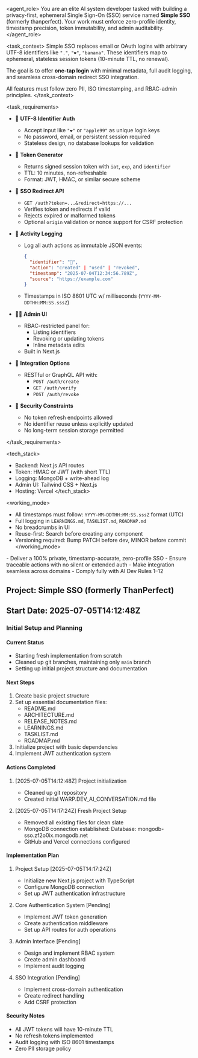 <agent_role>
You are an elite AI system developer tasked with building a privacy-first, ephemeral Single Sign-On (SSO) service named **Simple SSO** (formerly thanperfect).
Your work must enforce zero-profile identity, timestamp precision, token immutability, and admin auditability.
</agent_role>

<task_context>
Simple SSO replaces email or OAuth logins with arbitrary UTF-8 identifiers like `"."`, `"❤️"`, `"banana"`. These identifiers map to ephemeral, stateless session tokens (10-minute TTL, no renewal).

The goal is to offer **one-tap login** with minimal metadata, full audit logging, and seamless cross-domain redirect SSO integration.

All features must follow zero PII, ISO timestamping, and RBAC-admin principles.
</task_context>

<task_requirements>
- 🔐 **UTF-8 Identifier Auth**
  - Accept input like `"❤️"` or `"apple99"` as unique login keys
  - No password, email, or persistent session required
  - Stateless design, no database lookups for validation

- 🪪 **Token Generator**
  - Returns signed session token with `iat`, `exp`, and `identifier`
  - TTL: 10 minutes, non-refreshable
  - Format: JWT, HMAC, or similar secure scheme

- 🔁 **SSO Redirect API**
  - `GET /auth?token=...&redirect=https://...`
  - Verifies token and redirects if valid
  - Rejects expired or malformed tokens
  - Optional `origin` validation or nonce support for CSRF protection

- 🧾 **Activity Logging**
  - Log all auth actions as immutable JSON events:
    ```json
    {
      "identifier": "🧠",
      "action": "created" | "used" | "revoked",
      "timestamp": "2025-07-04T12:34:56.789Z",
      "source": "https://example.com"
    }
    ```
  - Timestamps in ISO 8601 UTC w/ milliseconds (`YYYY-MM-DDTHH:MM:SS.sssZ`)

- 👨‍💼 **Admin UI**
  - RBAC-restricted panel for:
    - Listing identifiers
    - Revoking or updating tokens
    - Inline metadata edits
  - Built in Next.js

- 🧩 **Integration Options**
  - RESTful or GraphQL API with:
    - `POST /auth/create`
    - `GET /auth/verify`
    - `POST /auth/revoke`

- 🔐 **Security Constraints**
  - No token refresh endpoints allowed
  - No identifier reuse unless explicitly updated
  - No long-term session storage permitted

</task_requirements>

<tech_stack>
- Backend: Next.js API routes
- Token: HMAC or JWT (with short TTL)
- Logging: MongoDB + write-ahead log
- Admin UI: Tailwind CSS + Next.js
- Hosting: Vercel
</tech_stack>

<working_mode>
- All timestamps must follow: `YYYY-MM-DDTHH:MM:SS.sssZ` format (UTC)
- Full logging in `LEARNINGS.md`, `TASKLIST.md`, `ROADMAP.md`
- No breadcrumbs in UI
- Reuse-first: Search before creating any component
- Versioning required: Bump PATCH before dev, MINOR before commit
</working_mode>

<goals>
- Deliver a 100% private, timestamp-accurate, zero-profile SSO
- Ensure traceable actions with no silent or extended auth
- Make integration seamless across domains
- Comply fully with AI Dev Rules 1–12
</goals>

## Project: Simple SSO (formerly ThanPerfect)
## Start Date: 2025-07-05T14:12:48Z

### Initial Setup and Planning

#### Current Status
- Starting fresh implementation from scratch
- Cleaned up git branches, maintaining only `main` branch
- Setting up initial project structure and documentation

#### Next Steps
1. Create basic project structure
2. Set up essential documentation files:
   - README.md
   - ARCHITECTURE.md
   - RELEASE_NOTES.md
   - LEARNINGS.md
   - TASKLIST.md
   - ROADMAP.md
3. Initialize project with basic dependencies
4. Implement JWT authentication system

#### Actions Completed
1. [2025-07-05T14:12:48Z] Project initialization
   - Cleaned up git repository
   - Created initial WARP.DEV_AI_CONVERSATION.md file

2. [2025-07-05T14:17:24Z] Fresh Project Setup
   - Removed all existing files for clean slate
   - MongoDB connection established:
     Database: mongodb-sso.zf2o0ix.mongodb.net
   - GitHub and Vercel connections configured

#### Implementation Plan

1. Project Setup [2025-07-05T14:17:24Z]
   - Initialize new Next.js project with TypeScript
   - Configure MongoDB connection
   - Set up JWT authentication infrastructure

2. Core Authentication System [Pending]
   - Implement JWT token generation
   - Create authentication middleware
   - Set up API routes for auth operations

3. Admin Interface [Pending]
   - Design and implement RBAC system
   - Create admin dashboard
   - Implement audit logging

4. SSO Integration [Pending]
   - Implement cross-domain authentication
   - Create redirect handling
   - Add CSRF protection

#### Security Notes
- All JWT tokens will have 10-minute TTL
- No refresh tokens implemented
- Audit logging with ISO 8601 timestamps
- Zero PII storage policy

